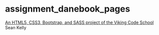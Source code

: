 # assignment_danebook_pages

[An HTML5, CSS3, Bootstrap, and SASS project of the Viking Code School](http://www.vikingcodeschool.com)
Sean Kelly
